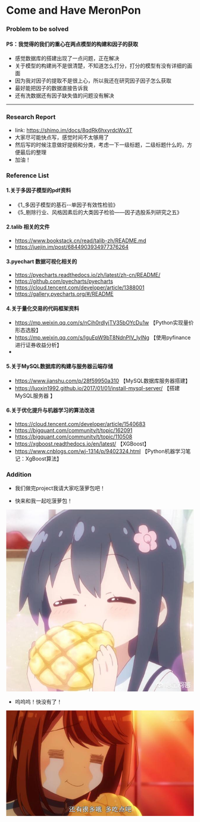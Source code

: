 # Come and Have MeronPon



### Problem to be solved

#### PS：我觉得的我们的重心在两点模型的构建和因子的获取

* 感觉数据库的搭建出现了一点问题，正在解决
* 关于模型的构建尚不是很清楚，不知道怎么打分，打分的模型有没有详细的画面
* 因为我对因子的提取不是很上心，所以我还在研究因子因子怎么获取
* 最好能把因子的数据直接告诉我
* 还有洗数据还有因子缺失值的问题没有解决

-----------------------------------------------

### Research Report

* link: https://shimo.im/docs/8qdRk6hxyrdcWx3T
* 大家尽可能快点写，感觉时间不太够用了
* 然后写的时候注意做好提纲和分类，考虑一下一级标题，二级标题什么的，方便最后的整理
* 加油！


### Reference List

#### 1.关于多因子模型的pdf资料
* 《1_多因子模型的基石--单因子有效性检验》
* 《5_剔除行业、风格因素后的大类因子检验——因子选股系列研究之五》


#### 2.talib 相关的文件
* https://www.bookstack.cn/read/talib-zh/README.md
* https://juejin.im/post/6844903934977376264

#### 3.pyechart 数据可视化相关的
* https://pyecharts.readthedocs.io/zh/latest/zh-cn/README/
* https://github.com/pyecharts/pyecharts
* https://cloud.tencent.com/developer/article/1388001
* https://gallery.pyecharts.org/#/README

#### 4.关于量化交易的代码框架资料
* https://mp.weixin.qq.com/s/nCih0rdlyjTV35bOYcDu1w 【Python实现量价形态选股】
* https://mp.weixin.qq.com/s/IguEpW9bT8NdnPIV_IyINg 【使用pyfinance进行证券收益分析】
* 

#### 5.关于MySQL数据库的构建与服务器云端存储
* https://www.jianshu.com/p/28f59950a310 【MySQL数据库服务器搭建】
* https://luoxin1992.github.io/2017/01/01/install-mysql-server/ 【搭建MySQL服务器
】

#### 6.关于优化提升与机器学习的算法改进
* https://cloud.tencent.com/developer/article/1540683
* https://bigquant.com/community/t/topic/162091
* https://bigquant.com/community/t/topic/110508
* https://xgboost.readthedocs.io/en/latest/ 【XGBoost】
* https://www.cnblogs.com/wj-1314/p/9402324.html 【Python机器学习笔记：XgBoost算法】

### Addition
* 我们做完project我请大家吃菠萝包吧！

* 快来和我一起吃菠萝包！  

![Image text](Plots_of_Daniel/113e20008e27ed68ff9c6.jpeg)

* 呜呜呜！快没有了！  

![Image text](Plots_of_Daniel/e4fe06b2d63a4140acc0fa38ee263a0b.jpeg)
